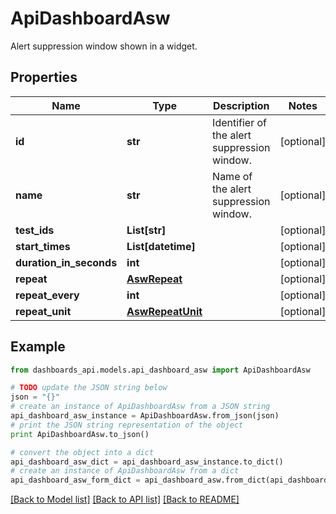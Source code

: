 # ApiDashboardAsw

Alert suppression window shown in a widget.

## Properties
Name | Type | Description | Notes
------------ | ------------- | ------------- | -------------
**id** | **str** | Identifier of the alert suppression window. | [optional] 
**name** | **str** | Name of the alert suppression window. | [optional] 
**test_ids** | **List[str]** |  | [optional] 
**start_times** | **List[datetime]** |  | [optional] 
**duration_in_seconds** | **int** |  | [optional] 
**repeat** | [**AswRepeat**](AswRepeat.md) |  | [optional] 
**repeat_every** | **int** |  | [optional] 
**repeat_unit** | [**AswRepeatUnit**](AswRepeatUnit.md) |  | [optional] 

## Example

```python
from dashboards_api.models.api_dashboard_asw import ApiDashboardAsw

# TODO update the JSON string below
json = "{}"
# create an instance of ApiDashboardAsw from a JSON string
api_dashboard_asw_instance = ApiDashboardAsw.from_json(json)
# print the JSON string representation of the object
print ApiDashboardAsw.to_json()

# convert the object into a dict
api_dashboard_asw_dict = api_dashboard_asw_instance.to_dict()
# create an instance of ApiDashboardAsw from a dict
api_dashboard_asw_form_dict = api_dashboard_asw.from_dict(api_dashboard_asw_dict)
```
[[Back to Model list]](../README.md#documentation-for-models) [[Back to API list]](../README.md#documentation-for-api-endpoints) [[Back to README]](../README.md)


